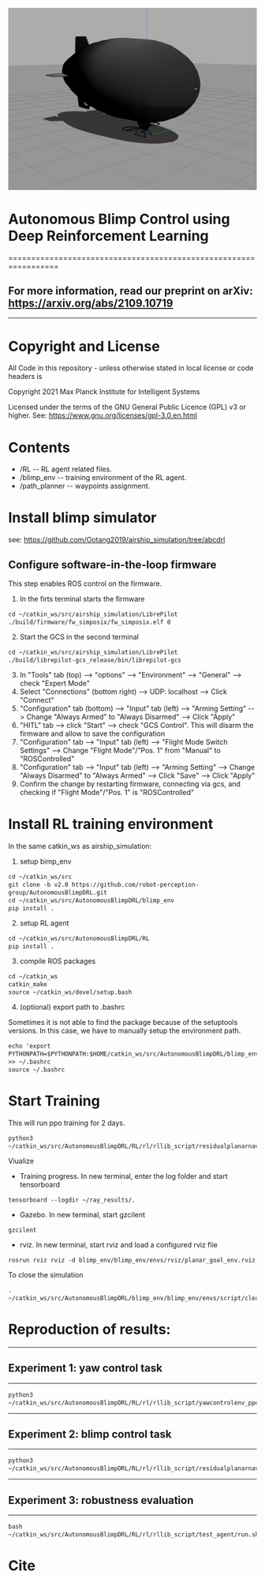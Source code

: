 ![Blimp Description file launch in Gazebo](images/Screenshot.png)

# Autonomous Blimp Control using Deep Reinforcement Learning
=================================================================

## For more information, read our preprint on arXiv: https://arxiv.org/abs/2109.10719
--------------------------------------------------------------

# Copyright and License

All Code in this repository - unless otherwise stated in local license or code headers is

Copyright 2021 Max Planck Institute for Intelligent Systems

Licensed under the terms of the GNU General Public Licence (GPL) v3 or higher.
See: https://www.gnu.org/licenses/gpl-3.0.en.html


# Contents

* /RL -- RL agent related files.
* /blimp_env -- training environment of the RL agent. 
* /path_planner -- waypoints assignment.

# Install blimp simulator
see: https://github.com/Ootang2019/airship_simulation/tree/abcdrl


## Configure software-in-the-loop firmware
This step enables ROS control on the firmware.

1. In the firts terminal starts the firmware
```console
cd ~/catkin_ws/src/airship_simulation/LibrePilot
./build/firmware/fw_simposix/fw_simposix.elf 0  
```

2. Start the GCS in the second terminal
```console
cd ~/catkin_ws/src/airship_simulation/LibrePilot
./build/librepilot-gcs_release/bin/librepilot-gcs
```
3. In "Tools" tab (top) --> "options" --> "Environment" --> "General" --> check "Expert Mode"
4. Select "Connections" (bottom right) --> UDP: localhost --> Click "Connect"
5. "Configuration" tab (bottom) --> "Input" tab (left) --> "Arming Setting" --> Change "Always Armed" to "Always Disarmed" --> Click "Apply"
6. "HITL" tab --> click "Start" --> check "GCS Control". 
   This will disarm the firmware and allow to save the configuration
7. "Configuration" tab --> "Input" tab (left) --> "Flight Mode Switch Settings" --> Change "Flight Mode"/"Pos. 1" from "Manual" to "ROSControlled" 
8. "Configuration" tab --> "Input" tab (left) --> "Arming Setting" --> Change "Always Disarmed" to "Always Armed" --> Click "Save" --> Click "Apply" 
9. Confirm the change by restarting firmware, connecting via gcs, and checking if "Flight Mode"/"Pos. 1" is "ROSControlled"

# Install RL training environment

In the same catkin_ws as airship_simulation: 

1. setup bimp_env
```console
cd ~/catkin_ws/src
git clone -b v2.0 https://github.com/robot-perception-group/AutonomousBlimpDRL.git
cd ~/catkin_ws/src/AutonomousBlimpDRL/blimp_env
pip install .
```
2. setup RL agent
```console
cd ~/catkin_ws/src/AutonomousBlimpDRL/RL
pip install .
```

3. compile ROS packages
```console
cd ~/catkin_ws
catkin_make
source ~/catkin_ws/devel/setup.bash
```

4. (optional) export path to .bashrc

Sometimes it is not able to find the package because of the setuptools versions. In this case, we have to manually setup the environment path.
```console
echo 'export PYTHONPATH=$PYTHONPATH:$HOME/catkin_ws/src/AutonomousBlimpDRL/blimp_env/:$HOME/catkin_ws/src/AutonomousBlimpDRL/RL/' >> ~/.bashrc
source ~/.bashrc
```

# Start Training
This will run ppo training for 2 days.
```console
python3 ~/catkin_ws/src/AutonomousBlimpDRL/RL/rl/rllib_script/residualplanarnavigateenv_ppo.py
```

Viualize
* Training progress. In new terminal, enter the log folder and start tensorboard
```console
tensorboard --logdir ~/ray_results/.
```
* Gazebo. In new terminal, start gzcilent
```console
gzcilent
```
* rviz. In new terminal, start rviz and load a configured rviz flie
```console
rosrun rviz rviz -d blimp_env/blimp_env/envs/rviz/planar_goal_env.rviz
```

To close the simulation
```console
. ~/catkin_ws/src/AutonomousBlimpDRL/blimp_env/blimp_env/envs/script/cleanup.sh
```


# Reproduction of results:

--------------
## Experiment 1: yaw control task
--------------
```console
python3 ~/catkin_ws/src/AutonomousBlimpDRL/RL/rl/rllib_script/yawcontrolenv_ppo.py
```

--------------
## Experiment 2: blimp control task 
--------------
```console
python3 ~/catkin_ws/src/AutonomousBlimpDRL/RL/rl/rllib_script/residualplanarnavigateenv_ppo.py
```

--------------
## Experiment 3: robustness evaluation
--------------
```console
bash ~/catkin_ws/src/AutonomousBlimpDRL/RL/rl/rllib_script/test_agent/run.sh
```

# Cite
```

```
